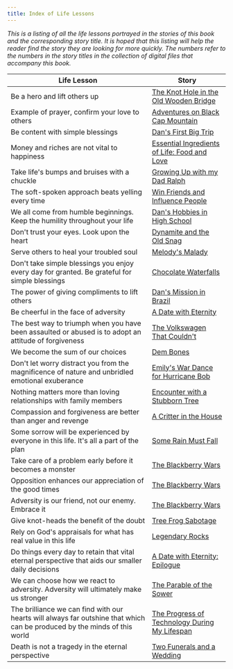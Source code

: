 ```yaml
---
title: Index of Life Lessons
---
```


_This is a listing of all the life lessons portrayed in the stories of this book and the corresponding story title. It is hoped that this listing will help the reader find the story they are looking for more quickly. The numbers refer to the numbers in the story titles in the collection of digital files that accompany this book._

| Life Lesson | Story |
|---|---|
| Be a hero and lift others up | [The Knot Hole in the Old Wooden Bridge](/stories/02_The_Knot_Hole_in_the_Old_Wooden_Bridge.html) |
| Example of prayer, confirm your love to others | [Adventures on Black Cap Mountain](/stories/03_Adventures_on_Black_Cap_Mountain.html) |
| Be content with simple blessings | [Dan's First Big Trip](/stories/04_Dans_First_Big_Trip.html) |
| Money and riches are not vital to happiness | [Essential Ingredients of Life: Food and Love](/stories/05_Essential_Ingredients_of_Life_Food_and_Love.html) |
| Take life's bumps and bruises with a chuckle | [Growing Up with my Dad Ralph](/stories/06_Growing_Up_with_My_Dad_Ralph.html) |
| The soft-spoken approach beats yelling every time | [Win Friends and Influence People](/stories/08_Win_Friends_and_Influence_People.html) |
| We all come from humble beginnings. Keep the humility throughout your life | [Dan's Hobbies in High School](/stories/09_Dans_Hobbies_in_High_School.html) |
| Don't trust your eyes. Look upon the heart | [Dynamite and the Old Snag](/stories/10_Dynamite_and_the_Old_Snag.html) |
| Serve others to heal your troubled soul | [Melody's Malady](/stories/11_Melodys_Malady.html) |
| Don't take simple blessings you enjoy every day for granted. Be grateful for simple blessings | [Chocolate Waterfalls](/stories/12_Chocolate_Waterfalls.html) |
| The power of giving compliments to lift others | [Dan's Mission in Brazil](/stories/20_Dans_Mission_in_Brazil.html) |
| Be cheerful in the face of adversity | [A Date with Eternity](/stories/21_A_Date_with_Eternity.html) |
| The best way to triumph when you have been assaulted or abused is to adopt an attitude of forgiveness | [The Volkswagen That Couldn't](/stories/22_The_Volkswagen_that_Couldnt.html) |
| We become the sum of our choices | [Dem Bones](/stories/23_Dem_Bones.html) |
| Don't let worry distract you from the magnificence of nature and unbridled emotional exuberance | [Emily's War Dance for Hurricane Bob](/stories/24_Emilys_War_Dance_for_Hurricane_Bob.html) |
| Nothing matters more than loving relationships with family members | [Encounter with a Stubborn Tree](/stories/25_Encounter_with_a_Stubborn_Tree.html) |
| Compassion and forgiveness are better than anger and revenge | [A Critter in the House](/stories/27_A_Critter_in_the_House.html) |
| Some sorrow will be experienced by everyone in this life. It's all a part of the plan | [Some Rain Must Fall](/stories/35_Some_Rain_must_Fall.html) |
| Take care of a problem early before it becomes a monster | [The Blackberry Wars](/stories/37_The_Blackberry_Wars.html) |
| Opposition enhances our appreciation of the good times | [The Blackberry Wars](/stories/37_The_Blackberry_Wars.html) |
| Adversity is our friend, not our enemy. Embrace it | [The Blackberry Wars](/stories/37_The_Blackberry_Wars.html) |
| Give knot-heads the benefit of the doubt | [Tree Frog Sabotage](/stories/38_Tree_Frog_Sabotage.html) |
| Rely on God's appraisals for what has real value in this life | [Legendary Rocks](/stories/41_Legendary_Rocks.html) |
| Do things every day to retain that vital eternal perspective that aids our smaller daily decisions | [A Date with Eternity: Epilogue](/stories/42_A_Date_with_Eternity_Epilog.html) |
| We can choose how we react to adversity. Adversity will ultimately make us stronger | [The Parable of the Sower](/stories/43_The_Parable_of_the_Sower_a_New_Interpretation.html) |
| The brilliance we can find with our hearts will always far outshine that which can be produced by the minds of this world | [The Progress of Technology During My Lifespan](/stories/44_The_Progress_of_Technology_During_My_Lifespan.html) |
| Death is not a tragedy in the eternal perspective | [Two Funerals and a Wedding](/stories/45_Two_Funerals_and_a_Wedding.html) |
